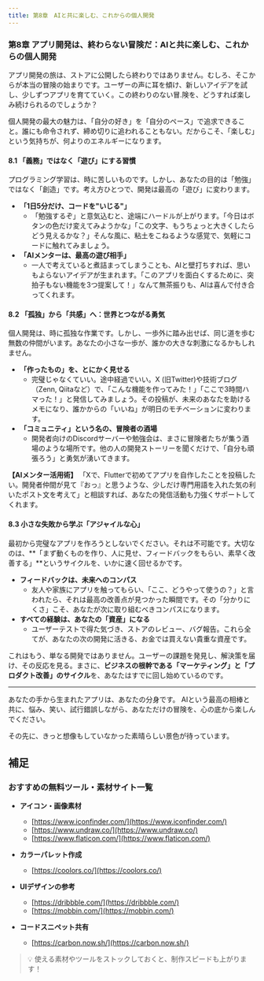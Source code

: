 ```yaml
---
title: 第8章　AIと共に楽しむ、これからの個人開発
---
```


### 第8章 アプリ開発は、終わらない冒険だ：AIと共に楽しむ、これからの個人開発

アプリ開発の旅は、ストアに公開したら終わりではありません。むしろ、そこからが本当の冒険の始まりです。ユーザーの声に耳を傾け、新しいアイデアを試し、少しずつアプリを育てていく。この終わりのない冒.険を、どうすれば楽しみ続けられるのでしょうか？

個人開発の最大の魅力は、「自分の好き」を「自分のペース」で追求できること。誰にも命令されず、締め切りに追われることもない。だからこそ、「楽しむ」という気持ちが、何よりのエネルギーになります。

#### 8.1 「義務」ではなく「遊び」にする習慣

プログラミング学習は、時に苦しいものです。しかし、あなたの目的は「勉強」ではなく「創造」です。考え方ひとつで、開発は最高の「遊び」に変わります。

*   **「1日5分だけ、コードを"いじる"」**
    *   「勉強するぞ」と意気込むと、途端にハードルが上がります。「今日はボタンの色だけ変えてみようかな」「この文字、もうちょっと大きくしたらどう見えるかな？」そんな風に、粘土をこねるような感覚で、気軽にコードに触れてみましょう。
*   **「AIメンターは、最高の遊び相手」**
    *   一人で考えていると煮詰まってしまうことも、AIと壁打ちすれば、思いもよらないアイデアが生まれます。「このアプリを面白くするために、突拍子もない機能を3つ提案して！」なんて無茶振りも、AIは喜んで付き合ってくれます。

#### 8.2 「孤独」から「共感」へ：世界とつながる勇気

個人開発は、時に孤独な作業です。しかし、一歩外に踏み出せば、同じ道を歩む無数の仲間がいます。あなたの小さな一歩が、誰かの大きな刺激になるかもしれません。

*   **「作ったもの」を、とにかく見せる**
    *   完璧じゃなくていい。途中経過でいい。X (旧Twitter)や技術ブログ（Zenn, Qiitaなど）で、「こんな機能を作ってみた！」「ここで3時間ハマった！」と発信してみましょう。その投稿が、未来のあなたを助けるメモになり、誰かからの「いいね」が明日のモチベーションに変わります。
*   **「コミュニティ」という名の、冒険者の酒場**
    *   開発者向けのDiscordサーバーや勉強会は、まさに冒険者たちが集う酒場のような場所です。他の人の開発ストーリーを聞くだけで、「自分も頑張ろう」と勇気が湧いてきます。

**【AIメンター活用術】**
「Xで、Flutterで初めてアプリを自作したことを投稿したい。開発者仲間が見て『おっ』と思うような、少しだけ専門用語を入れた気の利いたポスト文を考えて」と相談すれば、あなたの発信活動も力強くサポートしてくれます。

#### 8.3 小さな失敗から学ぶ「アジャイルな心」

最初から完璧なアプリを作ろうとしないでください。それは不可能です。大切なのは、**「まず動くものを作り、人に見せ、フィードバックをもらい、素早く改善する」**というサイクルを、いかに速く回せるかです。

*   **フィードバックは、未来へのコンパス**
    *   友人や家族にアプリを触ってもらい、「ここ、どうやって使うの？」と言われたら、それは最高の改善点が見つかった瞬間です。その「分かりにくさ」こそ、あなたが次に取り組むべきコンパスになります。
*   **すべての経験は、あなたの「資産」になる**
    *   ユーザーテストで得た気づき、ストアのレビュー、バグ報告。これら全てが、あなたの次の開発に活きる、お金では買えない貴重な資産です。

これはもう、単なる開発ではありません。ユーザーの課題を発見し、解決策を届け、その反応を見る。まさに、**ビジネスの根幹である「マーケティング」と「プロダクト改善」のサイクル**を、あなたはすでに回し始めているのです。

---

あなたの手から生まれたアプリは、あなたの分身です。
AIという最高の相棒と共に、悩み、笑い、試行錯誤しながら、あなただけの冒険を、心の底から楽しんでください。

その先に、きっと想像もしていなかった素晴らしい景色が待っています。

## 補足

### おすすめの無料ツール・素材サイト一覧

* **アイコン・画像素材**

  * [https://www.iconfinder.com/](https://www.iconfinder.com/)
  * [https://www.undraw.co/](https://www.undraw.co/)
  * [https://www.flaticon.com/](https://www.flaticon.com/)

* **カラーパレット作成**

  * [https://coolors.co/](https://coolors.co/)

* **UIデザインの参考**

  * [https://dribbble.com/](https://dribbble.com/)
  * [https://mobbin.com/](https://mobbin.com/)

* **コードスニペット共有**

  * [https://carbon.now.sh/](https://carbon.now.sh/)

> 💡 使える素材やツールをストックしておくと、制作スピードも上がります！

 